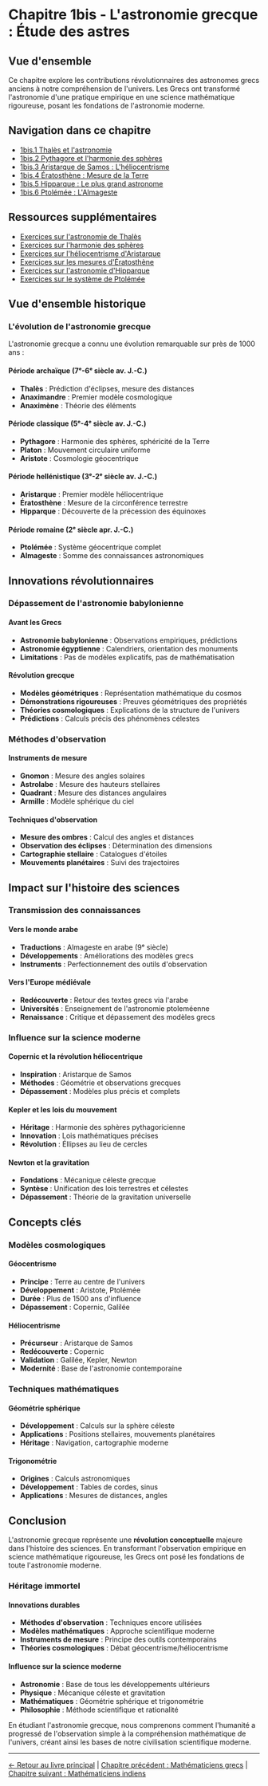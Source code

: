 # Chapitre 1bis - L'astronomie grecque : Étude des astres

## Vue d'ensemble

Ce chapitre explore les contributions révolutionnaires des astronomes grecs anciens à notre compréhension de l'univers. Les Grecs ont transformé l'astronomie d'une pratique empirique en une science mathématique rigoureuse, posant les fondations de l'astronomie moderne.

## Navigation dans ce chapitre

- [1bis.1 Thalès et l'astronomie](1bis.1_Thales_astronomie.md)
- [1bis.2 Pythagore et l'harmonie des sphères](1bis.2_Pythagore_spheres.md)
- [1bis.3 Aristarque de Samos : L'héliocentrisme](1bis.3_Aristarque_heliocentrisme.md)
- [1bis.4 Ératosthène : Mesure de la Terre](1bis.4_Eratosthene_terre.md)
- [1bis.5 Hipparque : Le plus grand astronome](1bis.5_Hipparque_astronome.md)
- [1bis.6 Ptolémée : L'Almageste](1bis.6_Ptolemee_almageste.md)

## Ressources supplémentaires

- [Exercices sur l'astronomie de Thalès](Exercices_Thales_astronomie.md)
- [Exercices sur l'harmonie des sphères](Exercices_Pythagore_spheres.md)
- [Exercices sur l'héliocentrisme d'Aristarque](Exercices_Aristarque.md)
- [Exercices sur les mesures d'Ératosthène](Exercices_Eratosthene.md)
- [Exercices sur l'astronomie d'Hipparque](Exercices_Hipparque.md)
- [Exercices sur le système de Ptolémée](Exercices_Ptolemee.md)

## Vue d'ensemble historique

### L'évolution de l'astronomie grecque

L'astronomie grecque a connu une évolution remarquable sur près de 1000 ans :

#### **Période archaïque (7ᵉ-6ᵉ siècle av. J.-C.)**
- **Thalès** : Prédiction d'éclipses, mesure des distances
- **Anaximandre** : Premier modèle cosmologique
- **Anaximène** : Théorie des éléments

#### **Période classique (5ᵉ-4ᵉ siècle av. J.-C.)**
- **Pythagore** : Harmonie des sphères, sphéricité de la Terre
- **Platon** : Mouvement circulaire uniforme
- **Aristote** : Cosmologie géocentrique

#### **Période hellénistique (3ᵉ-2ᵉ siècle av. J.-C.)**
- **Aristarque** : Premier modèle héliocentrique
- **Ératosthène** : Mesure de la circonférence terrestre
- **Hipparque** : Découverte de la précession des équinoxes

#### **Période romaine (2ᵉ siècle apr. J.-C.)**
- **Ptolémée** : Système géocentrique complet
- **Almageste** : Somme des connaissances astronomiques

## Innovations révolutionnaires

### Dépassement de l'astronomie babylonienne

#### **Avant les Grecs**
- **Astronomie babylonienne** : Observations empiriques, prédictions
- **Astronomie égyptienne** : Calendriers, orientation des monuments
- **Limitations** : Pas de modèles explicatifs, pas de mathématisation

#### **Révolution grecque**
- **Modèles géométriques** : Représentation mathématique du cosmos
- **Démonstrations rigoureuses** : Preuves géométriques des propriétés
- **Théories cosmologiques** : Explications de la structure de l'univers
- **Prédictions** : Calculs précis des phénomènes célestes

### Méthodes d'observation

#### **Instruments de mesure**
- **Gnomon** : Mesure des angles solaires
- **Astrolabe** : Mesure des hauteurs stellaires
- **Quadrant** : Mesure des distances angulaires
- **Armille** : Modèle sphérique du ciel

#### **Techniques d'observation**
- **Mesure des ombres** : Calcul des angles et distances
- **Observation des éclipses** : Détermination des dimensions
- **Cartographie stellaire** : Catalogues d'étoiles
- **Mouvements planétaires** : Suivi des trajectoires

## Impact sur l'histoire des sciences

### Transmission des connaissances

#### **Vers le monde arabe**
- **Traductions** : Almageste en arabe (9ᵉ siècle)
- **Développements** : Améliorations des modèles grecs
- **Instruments** : Perfectionnement des outils d'observation

#### **Vers l'Europe médiévale**
- **Redécouverte** : Retour des textes grecs via l'arabe
- **Universités** : Enseignement de l'astronomie ptoleméenne
- **Renaissance** : Critique et dépassement des modèles grecs

### Influence sur la science moderne

#### **Copernic et la révolution héliocentrique**
- **Inspiration** : Aristarque de Samos
- **Méthodes** : Géométrie et observations grecques
- **Dépassement** : Modèles plus précis et complets

#### **Kepler et les lois du mouvement**
- **Héritage** : Harmonie des sphères pythagoricienne
- **Innovation** : Lois mathématiques précises
- **Révolution** : Éllipses au lieu de cercles

#### **Newton et la gravitation**
- **Fondations** : Mécanique céleste grecque
- **Syntèse** : Unification des lois terrestres et célestes
- **Dépassement** : Théorie de la gravitation universelle

## Concepts clés

### Modèles cosmologiques

#### **Géocentrisme**
- **Principe** : Terre au centre de l'univers
- **Développement** : Aristote, Ptolémée
- **Durée** : Plus de 1500 ans d'influence
- **Dépassement** : Copernic, Galilée

#### **Héliocentrisme**
- **Précurseur** : Aristarque de Samos
- **Redécouverte** : Copernic
- **Validation** : Galilée, Kepler, Newton
- **Modernité** : Base de l'astronomie contemporaine

### Techniques mathématiques

#### **Géométrie sphérique**
- **Développement** : Calculs sur la sphère céleste
- **Applications** : Positions stellaires, mouvements planétaires
- **Héritage** : Navigation, cartographie moderne

#### **Trigonométrie**
- **Origines** : Calculs astronomiques
- **Développement** : Tables de cordes, sinus
- **Applications** : Mesures de distances, angles

## Conclusion

L'astronomie grecque représente une **révolution conceptuelle** majeure dans l'histoire des sciences. En transformant l'observation empirique en science mathématique rigoureuse, les Grecs ont posé les fondations de toute l'astronomie moderne.

### Héritage immortel

#### **Innovations durables**
- **Méthodes d'observation** : Techniques encore utilisées
- **Modèles mathématiques** : Approche scientifique moderne
- **Instruments de mesure** : Principe des outils contemporains
- **Théories cosmologiques** : Débat géocentrisme/héliocentrisme

#### **Influence sur la science moderne**
- **Astronomie** : Base de tous les développements ultérieurs
- **Physique** : Mécanique céleste et gravitation
- **Mathématiques** : Géométrie sphérique et trigonométrie
- **Philosophie** : Méthode scientifique et rationalité

En étudiant l'astronomie grecque, nous comprenons comment l'humanité a progressé de l'observation simple à la compréhension mathématique de l'univers, créant ainsi les bases de notre civilisation scientifique moderne.

---

[← Retour au livre principal](../README.md) | [Chapitre précédent : Mathématiciens grecs](../01_Grecs_antiques/README.md) | [Chapitre suivant : Mathématiciens indiens](../02_Mathematiciens_indiens/README.md)
